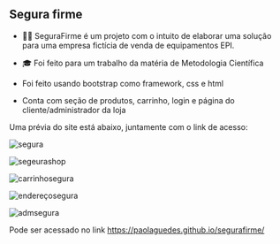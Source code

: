 ## Segura firme

- 👷‍♂️ SeguraFirme é um projeto com o intuito de elaborar uma solução para uma empresa fictícia de venda de equipamentos EPI.

- 🎓 Foi feito para um trabalho da matéria de Metodologia Científica 

- Foi feito usando bootstrap como framework, css e html

- Conta com seção de produtos, carrinho, login e página do cliente/administrador da loja

Uma prévia do site está abaixo, juntamente com o link de acesso:

![segura](https://user-images.githubusercontent.com/53832972/134438967-0d5d3662-4eff-4787-bad0-706eb6abd2da.PNG)

![segeurashop](https://user-images.githubusercontent.com/53832972/134439009-bab74190-0c48-40eb-9729-bd1192df693b.PNG)

![carrinhosegura](https://user-images.githubusercontent.com/53832972/134439039-3d9ebffc-d9bb-482e-b392-d525dacf65a9.PNG)

![endereçosegura](https://user-images.githubusercontent.com/53832972/134439121-d41e561b-fcfe-41c7-a18c-a259ee77966d.PNG)

![admsegura](https://user-images.githubusercontent.com/53832972/134439162-b0451542-dd22-4f90-8db7-88c22928feef.PNG)


Pode ser acessado no link https://paolaguedes.github.io/segurafirme/

